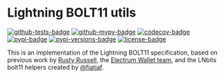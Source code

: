 Lightning BOLT11 utils
======================

[![github-tests-badge]][github-tests]
[![github-mypy-badge]][github-mypy]
[![codecov-badge]][codecov]
[![pypi-badge]][pypi]
[![pypi-versions-badge]][pypi]
[![license-badge]](LICENSE)


This is an implementation of the Lightning BOLT11 specification,
based on previous work by [Rusty Russell][rusty], the [Electrum Wallet team][electrum],
and the LNbits bolt11 helpers created by [@fiatjaf][fiatjaf]. 


[github-tests]: https://github.com/lnbits/bolt11/actions?query=workflow%3A%22tests%22
[github-tests-badge]: https://github.com/lnbits/bolt11/workflows/tests/badge.svg
[github-mypy]: https://github.com/lnbits/bolt11/actions?query=workflow%3A%22mypy%22
[github-mypy-badge]: https://github.com/lnbits/bolt11/workflows/mypy/badge.svg
[codecov]: https://codecov.io/gh/lnbits/bolt11
[codecov-badge]: https://codecov.io/gh/lnbits/bolt11/branch/master/graph/badge.svg
[pypi]: https://pypi.org/project/bolt11/
[pypi-badge]: https://badge.fury.io/py/bolt11.svg
[pypi-versions-badge]: https://img.shields.io/pypi/pyversions/bolt11.svg
[license-badge]: https://img.shields.io/badge/license-MIT-blue.svg

[electrum]: https://github.com/spesmilo/electrum
[fiatjaf]: https://github.com/fiatjaf
[rusty]: https://github.com/rustyrussell/lightning-payencode
